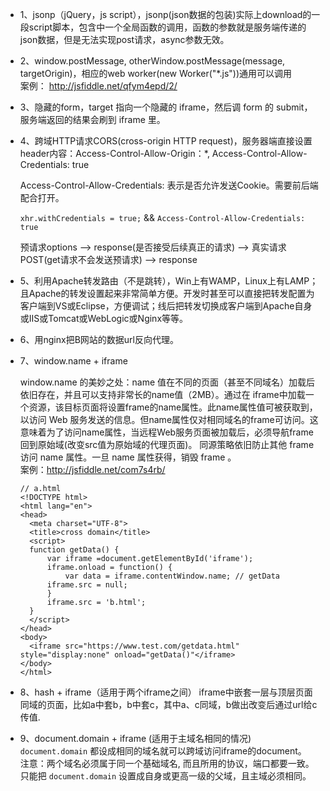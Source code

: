 * 1、jsonp（jQuery，js script），jsonp(json数据的包装)实际上download的一段script脚本，包含中一个全局函数的调用，函数的参数就是服务端传递的json数据，但是无法实现post请求，async参数无效。

* 2、window.postMessage, otherWindow.postMessage(message, targetOrigin)，相应的web worker(new Worker("\*.js"))通用可以调用  
  案例：  http://jsfiddle.net/qfym4epd/2/  

* 3、隐藏的form，target 指向一个隐藏的 iframe，然后调 form 的 submit，服务端返回的结果会刷到 iframe 里。  

* 4、跨域HTTP请求CORS(cross-origin HTTP request)，服务器端直接设置header内容：Access-Control-Allow-Origin：\*, Access-Control-Allow-Credentials: true  

  Access-Control-Allow-Credentials: 表示是否允许发送Cookie。需要前后端配合打开。  

  `xhr.withCredentials = true;`  &&  `Access-Control-Allow-Credentials: true`

  预请求options --> response(是否接受后续真正的请求) --> 真实请求POST(get请求不会发送预请求) --> response

* 5、利用Apache转发路由（不是跳转），Win上有WAMP，Linux上有LAMP；且Apache的转发设置起来非常简单方便。开发时甚至可以直接把转发配置为客户端到VS或Eclipse，方便调试；线后把转发切换成客户端到Apache自身或IIS或Tomcat或WebLogic或Nginx等等。  

* 6、用nginx把B网站的数据url反向代理。  

* 7、window.name + iframe

  window.name 的美妙之处：name 值在不同的页面（甚至不同域名）加载后依旧存在，并且可以支持非常长的name值（2MB）。通过在 iframe中加载一个资源，该目标页面将设置frame的name属性。此name属性值可被获取到，以访问 Web 服务发送的信息。但name属性仅对相同域名的frame可访问。这意味着为了访问name属性，当远程Web服务页面被加载后，必须导航frame回到原始域(改变src值为原始域的代理页面)。
  同源策略依旧防止其他 frame 访问 name 属性。一旦 name 属性获得，销毁 frame 。  
  案例：http://jsfiddle.net/com7s4rb/  

  ```
  // a.html
  <!DOCTYPE html>
  <html lang="en">
  <head>
    <meta charset="UTF-8">
    <title>cross domain</title>
    <script>
  	function getData() {
  		var iframe =document.getElementById('iframe');
  		iframe.onload = function() {
  			var data = iframe.contentWindow.name; // getData
        iframe.src = null;
  		}
  		iframe.src = 'b.html';
  	}
    </script>
  </head>
  <body>
    <iframe src="https://www.test.com/getdata.html" style="display:none" onload="getData()"</iframe>
  </body>
  </html>
  ```

* 8、hash + iframe（适用于两个iframe之间）
  iframe中嵌套一层与顶层页面同域的页面，比如a中套b，b中套c，其中a、c同域，b做出改变后通过url给c传值.

* 9、document.domain + iframe (适用于主域名相同的情况)
   `document.domain` 都设成相同的域名就可以跨域访问iframe的document。  
   注意：两个域名必须属于同一个基础域名, 而且所用的协议，端口都要一致。只能把 `document.domain` 设置成自身或更高一级的父域，且主域必须相同。
